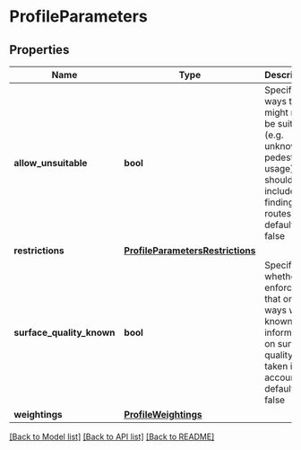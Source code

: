 # ProfileParameters

## Properties
Name | Type | Description | Notes
------------ | ------------- | ------------- | -------------
**allow_unsuitable** | **bool** | Specifies if ways that might not be suitable (e.g. unknown pedestrian usage) should be included in finding routes - default false | [optional] 
**restrictions** | [**ProfileParametersRestrictions**](ProfileParametersRestrictions.md) |  | [optional] 
**surface_quality_known** | **bool** | Specifies whether to enforce that only ways with known information on surface quality be taken into account - default false | [optional] 
**weightings** | [**ProfileWeightings**](ProfileWeightings.md) |  | [optional] 

[[Back to Model list]](../README.md#documentation_for_models) [[Back to API list]](../README.md#documentation_for_api_endpoints) [[Back to README]](../README.md)

